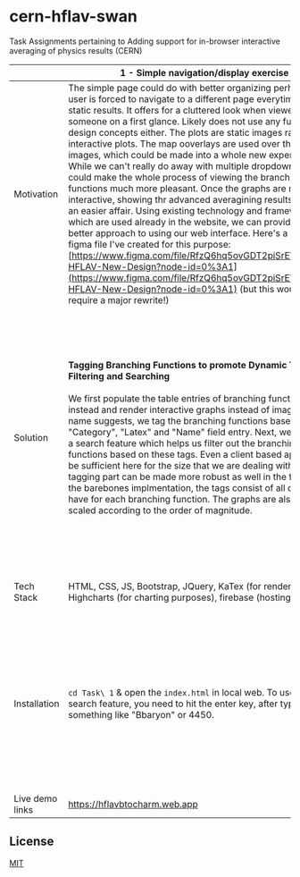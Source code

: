 # cern-hflav-swan

Task Assignments pertaining to Adding support for in-browser interactive averaging of physics results (CERN)

|              |   1 - Simple navigation/display exercise    |      2 - Interactive python         |
|--------------|--------------------------------------------------|------------------------------------------|
| Motivation   |  The simple page could do with better organizing perhaps, as the user is forced to navigate to a different page everytime to view static results. It offers for a cluttered look when viewed by someone on a first glance. Likely does not use any fundamental design concepts either. The plots are static images rather than interactive plots. The map ooverlays are used over there static images, which could be made into a whole new experience. While we can't really do away with multiple dropdowns, we could make the whole process of viewing the branching functions much more pleasant. Once the graphs are made interactive, showing thr advanced averagining results becomes an easier affair. Using existing technology and frameworks which are used already in the website, we can provide a much better approach to using our web interface. Here's a link to the figma file I've created for this purpose: [https://www.figma.com/file/RfzQ6hq5ovGDT2piSrEVAZ/CERN-HFLAV-New-Design?node-id=0%3A1](https://www.figma.com/file/RfzQ6hq5ovGDT2piSrEVAZ/CERN-HFLAV-New-Design?node-id=0%3A1) (but this would also require a major rewrite!)| The graphs in the website are static, and don't offer a way to be interactive upon user input. We build a system using graphing software to produce graphs that are interactable and clear. This computation is done in the browser itself.|
| Solution     |  **Tagging Branching Functions to promote Dynamic Table Filtering and Searching** <br><br> We first populate the table entries of branching functions instead and render interactive graphs instead of images. As the name suggests, we tag the branching functions based on the "Category", "Latex" and "Name" field entry. Next, we introduce a search feature which helps us filter out the branching functions based on these tags. Even a client based approach will be sufficient here for the size that we are dealing with. The tagging part can be made more robust as well in the future. For the barebones implmentation, the tags consist of all data we have for each branching function. The graphs are also not yet scaled according to the order of magnitude.| **Voila Dashboard for Interactive Plotly Averaging** <br><br> We select the branching function, and then we choose the measurements, which give an updated graph every single time. The average and error is dyanmically calculated, and displayed in the form of both, a list and a graph. The graph can be hovered to get real time average. The whole application is deployed and made available for everyone. Further improvements can be made to this rudimentary model.               |
| Tech Stack | HTML, CSS, JS, Bootstrap, JQuery, KaTex (for rendering LaTex), Highcharts (for charting purposes), firebase (hosting) | jupyter notebook, python3, ipywidgets, numpy, voila, plotly, heroku (hosting)  |
| Installation | `cd Task\ 1` & open the `index.html` in local web. To use the search feature, you need to hit the enter key, after typing in something like "Bbaryon" or 4450. | In dev mode: `cd Task\ 2 && pip install -r requirements.txt && jupyter notebook` <br> (and then proceed to running the notebook `BeautyOfCharm.ipynb`') <br><br> In prod mode: `cd Task\ 2 && pip install -r requirements.txt && voila BeautyOfCharm.ipynb --theme=dark` <br> (followed by opening `localhost:8866` in your browser) |
| Live demo links | https://hflavbtocharm.web.app | https://hflav-interact.herokuapp.com |

## License
[MIT](https://choosealicense.com/licenses/mit/)



